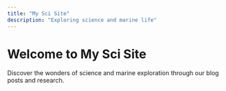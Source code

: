 ```yaml
---
title: "My Sci Site"
description: "Exploring science and marine life"
---
```


# Welcome to My Sci Site

Discover the wonders of science and marine exploration through our blog posts and research.
